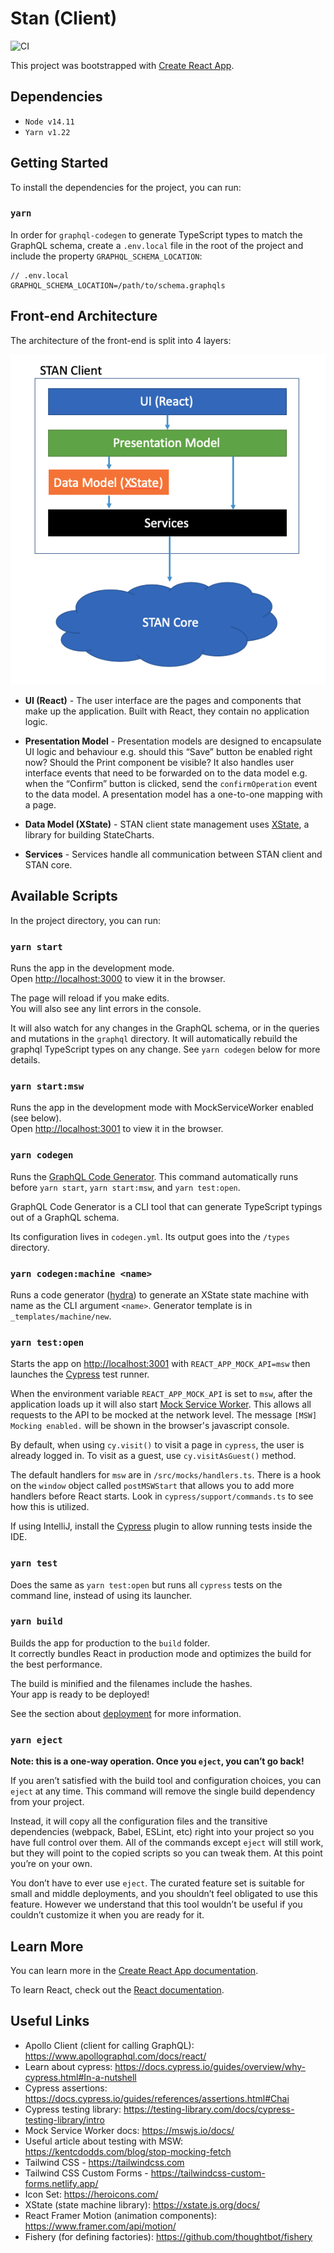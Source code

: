# Stan (Client)

![CI](https://github.com/sanger/stan-client/workflows/Test/badge.svg)

This project was bootstrapped with [Create React App](https://github.com/facebook/create-react-app).


## Dependencies

- `Node v14.11`
- `Yarn v1.22`

## Getting Started

To install the dependencies for the project, you can run:

### `yarn`

In order for `graphql-codegen` to generate TypeScript types to match the GraphQL schema, create a `.env.local` file in the root of the project and include the property `GRAPHQL_SCHEMA_LOCATION`:

    // .env.local
    GRAPHQL_SCHEMA_LOCATION=/path/to/schema.graphqls

## Front-end Architecture
The architecture of the front-end is split into 4 layers:

![Front-end Architecture](public/frontend_architecture.png)

- **UI (React)** - The user interface are the pages and components that make up the application. Built with React, they contain no application logic.

- **Presentation Model** - Presentation models are designed to encapsulate UI logic and behaviour e.g. should this “Save” button be enabled right now? Should the Print component be visible? It also handles user interface events that need to be forwarded on to the data model e.g. when the “Confirm” button is clicked, send the `confirmOperation` event to the data model. A presentation model has a one-to-one mapping with a page.

- **Data Model (XState)** - STAN client state management uses [XState](https://xstate.js.org/docs/), a library for building StateCharts.

- **Services** - Services handle all communication between STAN client and STAN core.

## Available Scripts

In the project directory, you can run:

### `yarn start`

Runs the app in the development mode.<br />
Open [http://localhost:3000](http://localhost:3000) to view it in the browser.

The page will reload if you make edits.<br />
You will also see any lint errors in the console.

It will also watch for any changes in the GraphQL schema, or in the queries and mutations in the `graphql` directory. It will automatically rebuild the graphql TypeScript types on any change. See `yarn codegen` below for more details.

### `yarn start:msw`

Runs the app in the development mode with MockServiceWorker enabled (see below).<br />
Open [http://localhost:3001](http://localhost:3001) to view it in the browser.

### `yarn codegen`

Runs the [GraphQL Code Generator](https://graphql-code-generator.com/docs/getting-started/index). This command automatically runs before `yarn start`, `yarn start:msw`, and `yarn test:open`. 

GraphQL Code Generator is a CLI tool that can generate TypeScript typings out of a GraphQL schema.

Its configuration lives in `codegen.yml`. Its output goes into the `/types` directory.

### `yarn codegen:machine <name>`

Runs a code generator ([hydra](http://www.hygen.io/docs/quick-start)) to generate an XState state machine with name as the CLI argument `<name>`. Generator template is in `_templates/machine/new`. 

### `yarn test:open`

Starts the app on [http://localhost:3001](http://localhost:3001) with `REACT_APP_MOCK_API=msw` then launches the [Cypress](https://www.cypress.io/) test runner.

When the environment variable `REACT_APP_MOCK_API` is set to `msw`, after the application loads up it will also start [Mock Service Worker](https://mswjs.io/docs/). This allows all requests to the API to be mocked at the network level. The message `[MSW] Mocking enabled.` will be shown in the browser's javascript console.

By default, when using `cy.visit()` to visit a page in `cypress`, the user is already logged in. To visit as a guest, use `cy.visitAsGuest()` method.

The default handlers for `msw` are in `/src/mocks/handlers.ts`. There is a hook on the `window` object called `postMSWStart` that allows you to add more handlers before React starts. Look in `cypress/support/commands.ts` to see how this is utilized.

If using IntelliJ, install the [Cypress](https://plugins.jetbrains.com/plugin/13819-cypress-support) plugin to allow running tests inside the IDE.

### `yarn test`

Does the same as `yarn test:open` but runs all `cypress` tests on the command line, instead of using its launcher.

### `yarn build`

Builds the app for production to the `build` folder.<br />
It correctly bundles React in production mode and optimizes the build for the best performance.

The build is minified and the filenames include the hashes.<br />
Your app is ready to be deployed!

See the section about [deployment](https://facebook.github.io/create-react-app/docs/deployment) for more information.

### `yarn eject`

**Note: this is a one-way operation. Once you `eject`, you can’t go back!**

If you aren’t satisfied with the build tool and configuration choices, you can `eject` at any time. This command will remove the single build dependency from your project.

Instead, it will copy all the configuration files and the transitive dependencies (webpack, Babel, ESLint, etc) right into your project so you have full control over them. All of the commands except `eject` will still work, but they will point to the copied scripts so you can tweak them. At this point you’re on your own.

You don’t have to ever use `eject`. The curated feature set is suitable for small and middle deployments, and you shouldn’t feel obligated to use this feature. However we understand that this tool wouldn’t be useful if you couldn’t customize it when you are ready for it.

## Learn More

You can learn more in the [Create React App documentation](https://facebook.github.io/create-react-app/docs/getting-started).

To learn React, check out the [React documentation](https://reactjs.org/).

## Useful Links

- Apollo Client (client for calling GraphQL): https://www.apollographql.com/docs/react/
- Learn about cypress: https://docs.cypress.io/guides/overview/why-cypress.html#In-a-nutshell
- Cypress assertions: https://docs.cypress.io/guides/references/assertions.html#Chai
- Cypress testing library: https://testing-library.com/docs/cypress-testing-library/intro
- Mock Service Worker docs: https://mswjs.io/docs/
- Useful article about testing with MSW: https://kentcdodds.com/blog/stop-mocking-fetch
- Tailwind CSS - https://tailwindcss.com
- Tailwind CSS Custom Forms - https://tailwindcss-custom-forms.netlify.app/
- Icon Set: https://heroicons.com/
- XState (state machine library): https://xstate.js.org/docs/
- React Framer Motion (animation components): https://www.framer.com/api/motion/
- Fishery (for defining factories): https://github.com/thoughtbot/fishery